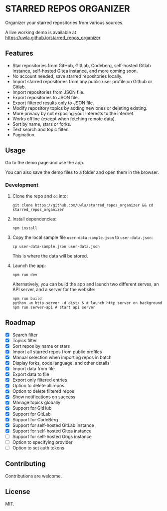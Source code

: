 # STARRED REPOS ORGANIZER

Organizer your starred repositories from various sources.

A live working demo is available at <https://uwla.github.io/starred_repos_organizer>.

## Features

- Star repositories from GitHub, GitLab, Codeberg, self-hosted Gitlab instance,
  self-hosted Gitea instance, and more coming soon.
- No account needed, save starred repositories locally.
- Import starred repositories from any public user profile on Github or Gitlab.
- Import repositories from JSON file.
- Export repositories to JSON file.
- Export filtered results only to JSON file.
- Modify repository topics by adding new ones or deleting existing.
- More privacy by not exposing your interests to the internet.
- Works offline (except when fetching remote data).
- Sort by name, stars or forks.
- Text search and topic filter.
- Pagination.

## Usage

Go to the demo page and use the app.

You can also save the demo files to a folder and open them in the browser.

### Development

1. Clone the repo and `cd` into:

    ```shell
    git clone https://github.com/uwla/starred_repos_organizer && cd starred_repos_organizer
    ```

2. Install dependencies:

    ```shell
    npm install
    ```

3. Copy the local sample file `user-data-sample.json` to `user-data.json`:

    ```shell
    cp user-data-sample.json user-data.json
    ```

    This is where the data will be stored.

4. Launch the app:

    ```shell
    npm run dev
    ```

    Alternatively, you can build the app and launch two different serves, an
    API server, and a server for the website:

    ```shell
    npm run build
    python -m http.server -d dist/ & # launch http server on background
    npm run server-api # start api server
    ```

## Roadmap

- [x] Search filter
- [x] Topics filter
- [x] Sort repos by name or stars
- [x] Import all starred repos from public profiles
- [x] Manual selection when importing repos in batch
- [x] Display forks, code language, and other details
- [x] Import data from file
- [x] Export data to file
- [x] Export only filtered entries
- [x] Option to delete all repos
- [x] Option to delete filtered repos
- [x] Show notifications on success
- [x] Manage topics globally
- [x] Support for GitHub
- [x] Support for GitLab
- [x] Support for CodeBerg
- [x] Support for self-hosted GitLab instance
- [x] Support for self-hosted Gitea instance
- [ ] Support for self-hosted Gogs instance
- [ ] Option to specifying provider
- [ ] Option to set auth tokens

## Contributing

Contributions are welcome.

## License

MIT.
